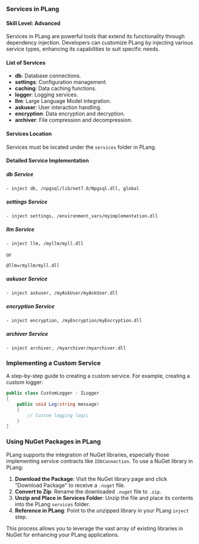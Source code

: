 ### Services in PLang

#### Skill Level: Advanced

Services in PLang are powerful tools that extend its functionality through dependency injection. Developers can customize PLang by injecting various service types, enhancing its capabilities to suit specific needs.

#### List of Services
- **db**: Database connections.
- **settings**: Configuration management.
- **caching**: Data caching functions.
- **logger**: Logging services.
- **llm**: Large Language Model integration.
- **askuser**: User interaction handling.
- **encryption**: Data encryption and decryption.
- **archiver**: File compression and decompression.

#### Services Location
Services must be located under the `services` folder in PLang.

#### Detailed Service Implementation

##### db Service
```plang
- inject db, /npgsql/lib/net7.0/Npgsql.dll, global
```

##### settings Service
```plang
- inject settings, /environment_vars/myimplementation.dll
```

##### llm Service
```plang
- inject llm, /myllm/myll.dll
```
or 
```plang
@llm=/myllm/myll.dll
```

##### askuser Service
```plang
- inject askuser, /myAskUser/myAskUser.dll
```

##### encryption Service
```plang
- inject encryption, /myEncryption/myEncryption.dll
```

##### archiver Service
```plang
- inject archiver, /myarchiver/myarchiver.dll
```

### Implementing a Custom Service
A step-by-step guide to creating a custom service. For example, creating a custom logger:

```csharp
public class CustomLogger : ILogger
{
    public void Log(string message)
    {
        // Custom logging logic
    }
}
```

### Using NuGet Packages in PLang

PLang supports the integration of NuGet libraries, especially those implementing service contracts like `IDbConnection`. To use a NuGet library in PLang:

1. **Download the Package**: Visit the NuGet library page and click "Download Package" to receive a `.nuget` file.
2. **Convert to Zip**: Rename the downloaded `.nuget` file to `.zip`.
3. **Unzip and Place in Services Folder**: Unzip the file and place its contents into the PLang `services` folder.
4. **Reference in PLang**: Point to the unzipped library in your PLang `inject` step.

This process allows you to leverage the vast array of existing libraries in NuGet for enhancing your PLang applications.
